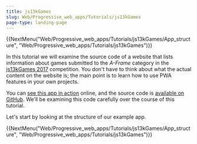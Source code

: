 ```yaml
---
title: js13kGames
slug: Web/Progressive_web_apps/Tutorials/js13kGames
page-type: landing-page
---
```


{{NextMenu("Web/Progressive_web_apps/Tutorials/js13kGames/App_structure", "Web/Progressive_web_apps/Tutorials/js13kGames")}}



In this tutorial we will examine the source code of a website that lists information about games submitted to the _A-Frame_ category in the [js13kGames 2017](https://2017.js13kgames.com/) competition. You don't have to think about what the actual content on the website is; the main point is to learn how to use PWA features in your own projects.

You can [see this app in action](https://mdn.github.io/pwa-examples/js13kpwa/) online, and the source code is [available on GitHub](https://github.com/mdn/pwa-examples/tree/main/js13kpwa). We'll be examining this code carefully over the course of this tutorial.

Let's start by looking at the structure of our example app.

{{NextMenu("Web/Progressive_web_apps/Tutorials/js13kGames/App_structure", "Web/Progressive_web_apps/Tutorials/js13kGames")}}
